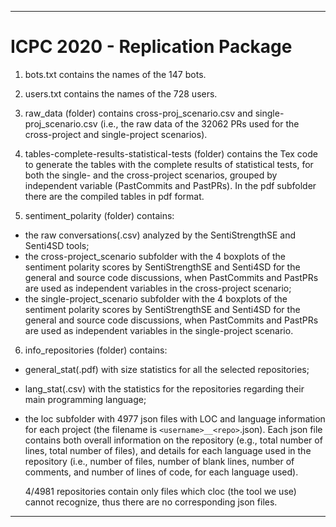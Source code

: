 ----------------------------------------------------------------------------------------------------------------
# ICPC 2020 - Replication Package

1) bots.txt contains the names of the 147 bots.

2) users.txt contains the names of the 728 users.

3) raw_data (folder) contains cross-proj_scenario.csv and single-proj_scenario.csv (i.e., the raw data of the 32062 PRs used for the cross-project and single-project scenarios).

4) tables-complete-results-statistical-tests (folder) contains the Tex code to generate the tables with the complete results of statistical tests, for both the single- and the cross-project scenarios, grouped by independent variable (PastCommits and PastPRs). In the pdf subfolder there are the compiled tables in pdf format.

5) sentiment_polarity (folder) contains:
- the raw conversations(.csv) analyzed by the SentiStrengthSE and Senti4SD tools;
- the cross-project_scenario subfolder with the 4 boxplots of the sentiment polarity scores by SentiStrengthSE and Senti4SD for the general and source code discussions, when PastCommits and PastPRs are used as independent variables in the cross-project scenario;
- the single-project_scenario subfolder with the 4 boxplots of the sentiment polarity scores by SentiStrengthSE and Senti4SD for the general and source code discussions, when PastCommits and PastPRs are used as independent variables in the single-project scenario.

6) info_repositories (folder) contains:
- general_stat(.pdf) with size statistics for all the selected repositories;
- lang_stat(.csv) with the statistics for the repositories regarding their main programming language;
- the loc subfolder with 4977 json files with LOC and language information for each project (the filename is `<username>__<repo>`.json).
  Each json file contains both overall information on the repository (e.g., total number of lines, total number of files), and details for each language used in the repository (i.e., number of files, number of blank lines, number of comments, and number of lines of code, for each language used).
  
  4/4981 repositories contain only files which cloc (the tool we use) cannot recognize, thus there are no corresponding json files.
  
----------------------------------------------------------------------------------------------------------------
